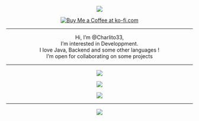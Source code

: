 <p align="center"><img src="https://discord.c99.nl/widget/theme-3/341565091608657922.png" /></p>

<p align="center">
  <a href='https://ko-fi.com/V7V0L1W25' target='_blank'><img src='https://ko-fi.com/img/githubbutton_sm.svg' alt='Buy Me a Coffee at ko-fi.com' /></a>
</p>

<hr />

<p align="center">
  Hi, I’m @Charlito33,<br />
  I’m interested in Developpment.<br />
  I love Java, Backend and some other languages !<br />
  I’m open for collaborating on some projects
</p>

<hr />

<p align="center">
  <img src="https://github-readme-stats.vercel.app/api/wakatime?username=@Charlito33&theme=tokyonight&layout=compact&hide=AUTO_DETECTED" />
</p>

<p align="center">
  <img src="https://github-readme-stats.vercel.app/api?username=charlito33&count_private=true&show_icons=true&theme=tokyonight" />
</p>

<p align="center">
  <img src="https://github-readme-stats.vercel.app/api/top-langs/?username=Charlito33&layout=compact&theme=tokyonight&exclude_repo=SDL2-CLion-Template" />
</p>

<hr />

<p align="center">
   <img src="https://gpvc.arturio.dev/Charlito33" />
</p>
